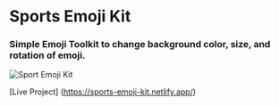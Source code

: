 # Sports Emoji Kit

### Simple Emoji Toolkit to change background color, size, and rotation of emoji.

![Sport Emoji Kit](https://user-images.githubusercontent.com/104242641/212846508-ff529225-b0b0-4485-9e4f-8cf2e70990bb.png)

[Live Project] (https://sports-emoji-kit.netlify.app/)
